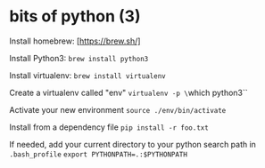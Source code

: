 # bits of python (3)

Install homebrew: [https://brew.sh/]

Install Python3:
`brew install python3`

Install virtualenv:
`brew install virtualenv`

Create a virtualenv called "env"
`virtualenv -p \`which python3\``

Activate your new environment
`source ./env/bin/activate`

Install from a dependency file
`pip install -r foo.txt`

If needed, add your current directory to your python search path in
`.bash_profile`
`export PYTHONPATH=.:$PYTHONPATH`
